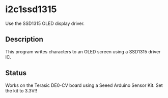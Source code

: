 
# i2c1ssd1315

Use the SSD1315 OLED display driver.

## Description

This program writes characters to an OLED screen
using a SSD1315 driver IC.

## Status

Works on the Terasic DE0-CV board using a Seeed Arduino Sensor Kit.
Set the kit to 3.3V!!

